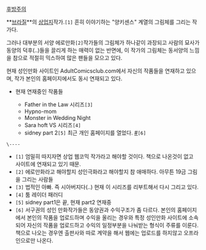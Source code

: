 [후방주의](http://24.media.tumblr.com/tumblr_lsbcjlGRVX1qemyeyo1_1280.jpg)

**[브라질](%EB%B8%8C%EB%9D%BC%EC%A7%88.md)**의 [상업지](%EC%83%81%EC%97%85%EC%A7%80.md)작가.`[1]` 흔히 이야기하는 "양키센스" 계열의 그림체를 그리는 작가다.

그러나 대부분의 서양 에로만화`[2]`작가들의 그림체가 하나같이 과장되고 사람의 묘사가 동양의 덕후(..)들을 끌리게 하는 매력이 없는
반면에, 이 작가의 그림체는 동서양의 느낌을 참으로 적절히 믹스하여 많은 팬들을 모으고 있다.

현재 성인만화 사이트인 AdultComicsclub.com에서 자신의 작품들을 연재하고 있으며, 작가 본인의 홈페이지에서도 동시 연재되고
있다.

  * 현재 연재중인 작품들  

    * Father in the Law 시리즈`[3]`
    * Hypno-mom
    * Monster in Wedding Night
    * Sara hoft VS 시리즈`[4]`
    * sidney part 2`[5]`
최근 개인 홈페이지를 열었다. [#](http://www.melkormancin.com/)`[6]`

`\----`

  * `[1]` 엄밀히 따지자면 상업 웹코믹 작가라고 해야할 것이다. 책으로 나온것이 없고 사이트에 연재되고 있기 때문.
  * `[2]` 에로만화라고 해야할지 성인극화라고 해야할지 참 애매하다. 아무튼 19금 그림을 그리는 사람들
  * `[3]` 법적인 아빠. 즉 시아버지다(..) 현재 이 시리즈를 리부트해서 다시 그리고 있다.
  * `[4]` 툼 레이더 패러디
  * `[5]` sidney part1은 끝, 현재 part2 연재중
  * `[6]` 서구권의 성인 만화작가들은 동양권과 수익구조가 좀 다르다. 본인의 홈페이지에서 본인의 작품을 업로드하며 수익을 올리는 경우와 특정 성인만화 사이트에 소속되어 자신의 작품을 업로드하고 수익의 일정부분을 나눠받는 형식이 주류를 이룬다. 책으로 나오는 경우엔 출판사와 따로 계약을 해서 웹에는 업로드를 하지않고 오프라인으로만 나온다.

